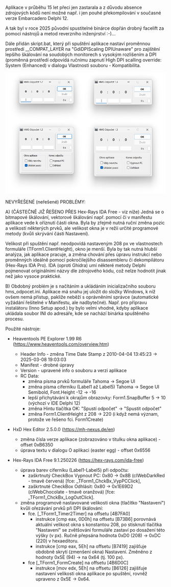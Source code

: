 Aplikace v průběhu 15 let přeci jen zastarala a z důvodu absence zdrojových kódů není možné
např. i jen pouhé překompilování v současné verze Embarcadero Delphi 12.

A tak byl v roce 2025 původní spustitelné binárce dopřán drobný facelift za pomoci nástrojů
a metod reverzního inženýrství :-)...

Dále přidán skript.bat, který při spuštění aplikace nastaví proměnnou prostředí
__COMPAT_LAYER na "GdiDPIScaling DPIUnaware" pro zajištění lepšího škálování na soudobých
monitorech s vysokým rozlišením a DPI (proměnná prostředí odpovídá ručnímu zapnutí High DPI
scalling override: System (Enhanced) v dialogu Vlastnosti souboru - Kompatibilita.

![Porovnání verzí](v1-2_vs_v1-3.png)


NEVYŘEŠENÉ (neřešené) PROBLÉMY:

A)  (ČÁSTEČNĚ JIŽ ŘEŠENO PŘES Hex-Rays IDA Free - viz níže)
Jedná se o bitmapové škálování, vektorové škálování např. pomocí <dpiAware> či <dpiAwareness>
v manifestu aplikace vede k oříznutí části okna. Byla by zřejmě nutná ruční změna pozic a velikostí
některých prvků, ale velikost okna je v režii určité programové metody (kvůli skrývání části Nastavení).

Velikost při spuštění např. neodpovídá nastaveným 208 px ve vlastnostech formuláře (TForm1.ClientHeight),
okno je menší. Byla by tak nutná hlubší analýza, jak aplikace pracuje, a změna chování přes úpravu
instrukcí nebo proměnných ideálně pomocí pokročilejšího disassembleru či dekompilátoru (Hex-Rays IDA Pro).
IDA (oproti Ghidra) umí některé metody Delphi pojmenovat originálními názvy dle zdrojového kódu, což
nelze hodnotit jinak než jako vysoce praktické.

B)
Obdobný problém je s načítáním a ukládáním inicializačního souboru hms_odpocet.ini. Aplikace má snahu
jej uložit do složky Windows, k níž ovšem nemá přístup, pakliže neběží s oprávněními správce (automatické
vyžádání řešitelné v Manifestu, ale nadbytečné). Např. pro přípravu instalátoru (Inno Setup apod.)
by bylo velmi vhodné, kdyby aplikace ukládala soubor INI do adresáře, kde se nachází binárka
spuštěného procesu.


Použité nástroje:

- Heaventools PE Explorer 1.99 R6
  (https://www.heaventools.com/overview.htm)

  - Header Info - změna Time Date Stamp z 2010-04-04 13:45:23 -> 2025-03-08 19:03:03
  - Manifest - drobné úpravy
  - Version - upravené info o souboru a verzi aplikace
  - RC Data:
    - změna písma prvků formuláře Tahoma -> Segoe UI
    - změna písma ciferníku (Label1 až Label5) Tahoma -> Segoe UI Semibold, Font.Height -12 -> -16
    - lepší přichytávání k okrajům obrazovky: Form1.SnapBuffer 5 -> 10 (výchozí v IDE Delphi 12)
    - změna Hintu tlačítka OK: "Spustí odpočet" -> "Spustit odpočet"
    - změna Form1.ClientHeight z 208 -> 220 (i když nemá význam, protože ve řešeno fci. Form1Create)

- HxD Hex Editor 2.5.0.0
  (https://mh-nexus.de/en)

  - změna čísla verze aplikace (zobrazováno v titulku okna aplikace) - offset 0xB6350
  - úprava textu v dialogu O aplikaci (easter egg) - offset 0x6556

- Hex-Rays IDA Free 9.1.250226
  (https://hex-rays.com/ida-free)

  - úprava barev ciferníku (Label1-Label5) při odpočtu:
    - zaškrtnutý CheckBox Vypnout PC: 0x80 -> 0x8B (clWebDarkRed - tmavě červená)
      [fce: _TForm1_ChckBx_VypPCClick],
    - zaškrtnuté CheckBox Odhlásit:   0x80 -> 0x1E69D2 (clWebChocolate - tmavě oranžová)
      [fce: _TForm1_ChckBx_LogOutClick].
  - změna programově nastavované velikosti okna (tlačítko "Nastavení") kvůli ořezávání prvků při DPI škálování:
    - fce. [_TForm1_Timer2Timer] na offsetu [4B7FA0]
       - instrukce [cmp   eax, 0D0h] na offsetu [B73B6] porovnává aktuální velikost okna s konstantou 208,
         po stisknutí tlačítka "Nastavení" se zvětšování formuláře zastaví po dosažení této výšky (v px).
         Ručně přepsána hodnota 0xD0 (208) -> 0xDC (220) v hexaeditoru.
       - instrukce [cmp   eax, 5Eh] na offsetu [B7419] zajišťuje obdobně skrytí (zmenšení okna) Nastavení.
         Změněno z hodnoty 0x5E (94) -> na 0x64 (tj. 100 px).
    - fce [_TForm1_FormCreate] na offsetu [4B6D0C]
      - instrukce [mov   edx, 5Eh] na offsetu [B6126] zajišťuje nastavení velikosti okna aplikace po spuštění,
        rovněž upraveno z 0x5E -> 0x64.

